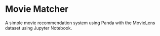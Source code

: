 # Movie Matcher
A simple movie recommendation system using Panda with the MovieLens dataset using Jupyter Notebook.


